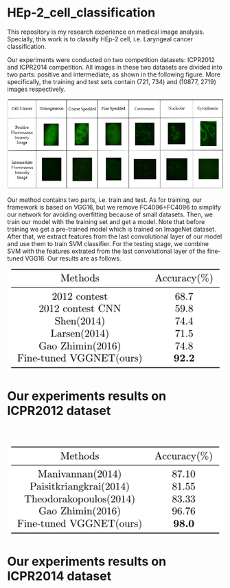 # HEp-2_cell_classification
This repository is my research experience on medical image analysis. Specially, this work is to classify HEp-2 cell, i.e. Laryngeal cancer classification.

Our experiments were conducted on two competition datasets: ICPR2012 and ICPR2014 competition. All images in these two datasets are divided into two parts: positive and intermediate, as
shown in the following figure. More specifically, the training and test sets contain (721, 734) and (10877, 2719) images respectively.

![ICPR2014 Competition Dataset](./dataset.PNG)

Our method contains two parts, i.e. train and test. As for training, our framework is based on VGG16, but we remove FC4096+FC4096 to simplify our network for avoiding overfitting because of small datasets. Then, we train our model with the training set and get a model. Note that before training we get a pre-trained model which is trained on ImageNet dataset. After that, we extract features from the last convolutional layer of our model and use them to train SVM classifier. For the testing stage, we combine SVM with the features extrated from the last convolutional layer of the fine-tuned VGG16. Our results are as follows.

![ICPR2012 results](./results/iCPR2012Results.png)

#   Our experiments results on ICPR2012 dataset

</br>
</br>

![ICPR2014 results](./results/iCPR2014Results.png)

#   Our experiments results on ICPR2014 dataset
